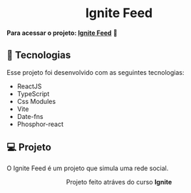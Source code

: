 <h1 align="center"> Ignite Feed </h1>

<strong>Para acessar o projeto: <a href="https://ignite-feed-lac.vercel.app/">Ignite Feed</a></strong> 👻

## 🚀 Tecnologias

Esse projeto foi desenvolvido com as seguintes tecnologias:

- ReactJS
- TypeScript
- Css Modules
- Vite
- Date-fns
- Phosphor-react

## 💻 Projeto

O Ignite Feed é um projeto que simula uma rede social.

<p align="center">
  Projeto feito atráves do curso <b>Ignite</b>
</p>
